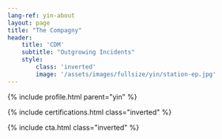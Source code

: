 ```yaml
---
lang-ref: yin-about
layout: page
title: "The Compagny"
header:
    title: 'CDM'
    subtitle: "Outgrowing Incidents"
    style:
        class: 'inverted'
        image: '/assets/images/fullsize/yin/station-ep.jpg'
---
```


{% include profile.html parent="yin" %}

{% include certifications.html class="inverted" %}

{% include cta.html class="inverted" %}
